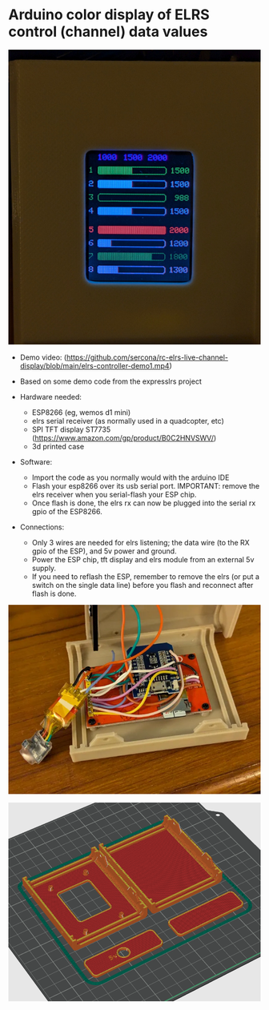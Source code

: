 # Arduino color display of ELRS control (channel) data values

![display](tft_channel_display.jpg)

* Demo video: (https://github.com/sercona/rc-elrs-live-channel-display/blob/main/elrs-controller-demo1.mp4)

* Based on some demo code from the expresslrs project

* Hardware needed:
  - ESP8266 (eg, wemos d1 mini)
  - elrs serial receiver (as normally used in a quadcopter, etc)
  - SPI TFT display ST7735 (https://www.amazon.com/gp/product/B0C2HNVSWV/)
  - 3d printed case
  
* Software:
  - Import the code as you normally would with the arduino IDE
  - Flash your esp8266 over its usb serial port.  IMPORTANT: remove the elrs receiver when you serial-flash your ESP chip.
  - Once flash is done, the elrs rx can now be plugged into the serial rx gpio of the ESP8266.

* Connections:
  - Only 3 wires are needed for elrs listening; the data wire (to the RX gpio of the ESP), and 5v power and ground.
  - Power the ESP chip, tft display and elrs module from an external 5v supply.
  - If you need to reflash the ESP, remember to remove the elrs (or put a switch on the single data line) before you flash and reconnect after flash is done.
  
![wiring](diy-build-wiring.png)
  
![3dprints](3d-printables.png)
